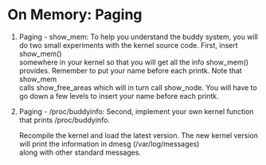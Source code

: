 # On Memory: Paging 

1. Paging - show_mem: To help you understand the buddy system, you will do two small experiments with the kernel source code. First, insert show_mem()</br> 
somewhere in your kernel so that you will get all the info show_mem() provides. Remember to put your name before each printk. Note that show_mem</br> 
calls show_free_areas which will in turn call show_node. You will have to go down a few levels to insert your name before each printk.
2. Paging - /proc/buddyinfo: Second, implement your own kernel function that prints /proc/buddyinfo.

	Recompile the kernel and load the latest version. The new kernel version will print the information in dmesg (/var/log/messages)</br> 
along with other standard messages.
